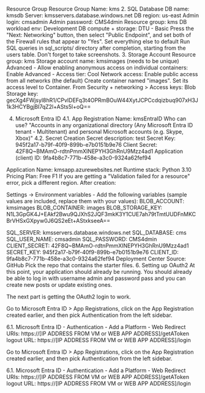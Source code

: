 Resource Group
Resource Group Name: kms
2. SQL Database
DB name: kmsdb
Server: kmsservers.database.windows.net
DB region: us-east
Admin login: cmsadmin
Admin password: CMS4dmin
Resource group: kms
DB workload env: Development
DB compute + storage: DTU - Basic
Press the "Next: Networking" button, then select "Public Endpoint", and set both of the Firewall rules that appear to "Yes".
Set everything else to default
Run SQL queries in sql_scripts/ directory after completion, starting from the users table. Don't forget to take screenshots.
3. Storage Account
Resource group: kms
Storage account name: kmsimages (needs to be unique)
Advanced - Allow enabling anonymous access on individual containers: Enable
Advanced - Access tier: Cool
Network access: Enable public access from all networks (the default)
Create container named "images". Set its access level to Container.
From Security + networking > Access keys:
Blob Storage key: gecXg4FWjsyl8hR1/CPvIDEFq3t4OPRmBOuW44XytJCPCcdqizbuq907xH3J1k3HCYBgjBI7qZ2l+ASts5l+oQ==

4. Microsoft Entra ID
4.1. App Registration
Name: kmsEntraID
Who can use? "Accounts in any organizational directory (Any Microsoft Entra ID tenant - Multitenant) and personal Microsoft accounts (e.g. Skype, Xbox)"
4.2. Secret Creation
Secret description: test
Secret Key: 945f2a17-b79f-40f9-899b-e7b0151b9e76
Client Secret: 42F8Q~BMAmO-rdtnPmmXINEPYH3GhRnU9Mzz4ad1
Application (client) ID: 9fa4b8c7-771b-458e-a3c0-9324a62fef94

Application
Name: kmsapp.azurewebsites.net
Runtime stack: Python 3.10
Pricing Plan: Free F1
If you are getting a "Validation failed for a resource" error, pick a different region.
After creation:

Settings -> Environment variables - Add the following variables (sample values are included, replace them with your values):
BLOB_ACCOUNT: kmsimages
BLOB_CONTAINER: images
BLOB_STORAGE_KEY: N1L3GpGK4J+EAkf2Bwu9QJXhS2JQF3mkK3Y1CUE7ah79tTmtUUDFnMKCBrVHSxGXpyw0J6QS2eEt+AStxkseeA==

SQL_SERVER: kmsservers.database.windows.net
SQL_DATABASE: cms
SQL_USER_NAME: cmsadmin
SQL_PASSWORD: CMS4dmin
CLIENT_SECRET: 42F8Q~BMAmO-rdtnPmmXINEPYH3GhRnU9Mzz4ad1
SECRET_KEY: 945f2a17-b79f-40f9-899b-e7b0151b9e76
CLIENT_ID: 9fa4b8c7-771b-458e-a3c0-9324a62fef94
Deployment Center
Source: GitHub
Pick the repo that contains the starter files.
6. Setting up OAuth2
At this point, your application should already be running. You should already be able to log in with username admin and password pass and you can create new posts or update existing ones.

The next part is getting the OAuth2 login to work.

Go to Microsoft Entra ID > App Registrations, click on the App Registration created earlier, and then pick Authentication from the left sidebar.

6.1. Microsoft Entra ID - Authentication - Add a Platform - Web
Redirect URIs: https://[IP ADDRESS FROM VM or WEB APP ADDRESS]/getAToken
logout URL: https://[IP ADDRESS FROM VM or WEB APP ADDRESS]/login

Go to Microsoft Entra ID > App Registrations, click on the App Registration created earlier, and then pick Authentication from the left sidebar.

6.1. Microsoft Entra ID - Authentication - Add a Platform - Web
Redirect URIs: https://[IP ADDRESS FROM VM or WEB APP ADDRESS]/getAToken
logout URL: https://[IP ADDRESS FROM VM or WEB APP ADDRESS]/login
